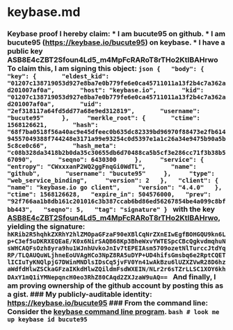 # keybase.md
### Keybase proof  I hereby claim:    * I am bucute95 on github.   * I am bucute95 (https://keybase.io/bucute95) on keybase.   * I have a public key ASB8E4cZBT2Sfoun4Ld5_m4MpFcRARoT8rTHo2KtIBAHrwo  To claim this, I am signing this object:  ```json {   "body": {     "key": {       "eldest_kid": "01207c138719053d927e8ba7e0b779fe6e0ca45711011a13f2b4c7a362ad201007af0a",       "host": "keybase.io",       "kid": "01207c138719053d927e8ba7e0b779fe6e0ca45711011a13f2b4c7a362ad201007af0a",       "uid": "2ef318117a64fd5dd77a68e9ed312819",       "username": "bucute95"     },     "merkle_root": {       "ctime": 1568126621,       "hash": "68f7ba0518f56a40ac9e45dfeec0b635dc82339bd96970f88473e2fb61494557049388f744248e3171a99e93254c0d5397e1a1c26a34e9475b90a5b5c8ce0c66",       "hash_meta": "c08b328da3418b2b0da35c30655db6d70488ca5b5cf3e286cc71f3b38b567090",       "seqno": 6430300     },     "service": {       "entropy": "CWxxxanP2WQ2ggFnqGi0WdTL",       "name": "github",       "username": "bucute95"     },     "type": "web_service_binding",     "version": 2   },   "client": {     "name": "keybase.io go client",     "version": "4.4.0"   },   "ctime": 1568126628,   "expire_in": 504576000,   "prev": "92f766aa1b8db161c201016c3b387ccab6bd86ed56267854be4a099c8bfbb443",   "seqno": 5,   "tag": "signature" } ```  with the key [ASB8E4cZBT2Sfoun4Ld5_m4MpFcRARoT8rTHo2KtIBAHrwo](https://keybase.io/bucute95), yielding the signature:  ``` hKRib2R5hqhkZXRhY2hlZMOpaGFzaF90eXBlCqNrZXnEIwEgfBOHGQU9kn6Lp+C3ef5uDKRXEQEaE/K0x6NirSAQB68Kp3BheWxvYWTESpcCBcQgkvdmqhuNsWHCAQFsOzh8yra9hu1WJnhUvkoJnIv7tEPEIAsm5709ozetNlTurccJtdYqRP/TLQAUQuWLjhneEoUVAgHCo3NpZ8RA5uDYP+UD4hifsGmsbq6e2RptCQETlICIuTyKNQlpjG7DWinMNDlsIDsCq5jvFV0Yn41wAkBzu6lUZXZVwR28D6hzaWdfdHlwZSCkaGFzaIKkdHlwZQildmFsdWXEIN/NLr2r6sTZrLLSC1XOY6khDAxY1mQ1iYMNepqncH0eo3RhZ80CAqd2ZXJzaW9uAQ==  ```  And finally, I am proving ownership of the github account by posting this as a gist.  ### My publicly-auditable identity:  https://keybase.io/bucute95  ### From the command line:  Consider the [keybase command line program](https://keybase.io/download).  ```bash # look me up keybase id bucute95 ```
